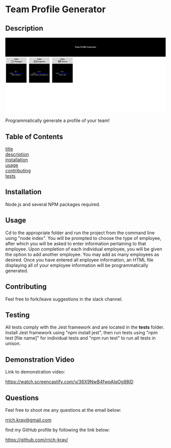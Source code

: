 # Team Profile Generator

## Description

![main screenshot](./assets/images/screen1.png)

Programmatically generate a profile of your team!

## Table of Contents

[title](#title)  
[description](#description)  
[installation](#installation)  
[usage](#usage)  
[contributing](#contributing)  
[tests](#tests)

## Installation

Node.js and several NPM packages required.

## Usage

Cd to the appropriate folder and run the project from the command line using "node index". You will be prompted to choose the type of employee, after which you will be asked to enter information pertaining to that employee. Upon completion of each individual employee, you will be given the option to add another employee. You may add as many employees as desired. Once you have entered all enployee information, an HTML file displaying all of your employee information will be programmatically generated.

## Contributing

Feel free to fork/leave suggestions in the slack channel.

## Testing

All tests comply with the Jest framework and are located in the **tests** folder. Install Jest framework using "npm install jest", then run tests using "npm test [file name]" for individual tests and "npm run test" to run all tests in unison.

## Demonstration Video

Link to demonstration video:

https://watch.screencastify.com/v/36X9NwB4fwpAlqOg98jD

## Questions

Feel free to shoot me any questions at the email below:

rrich.kray@gmail.com

find my GitHub profile by following the link below:

https://github.com/rrich-kray/
